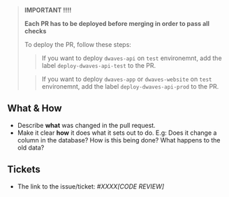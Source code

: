 > **IMPORTANT !!!!**
> 
>  **Each PR has to be deployed before merging in order to pass all checks**
> 
> To deploy the PR, follow these steps:
>
>>  If you want to deploy `dwaves-api` on `test` environemnt, add the label `deploy-dwaves-api-test` to the PR. 
>
>>  If you want to deploy `dwaves-app` or `dwaves-website` on `test` environemnt, add the label `deploy-dwaves-api-prod` to the PR.

## What & How
* Describe **what** was changed in the pull request.
* Make it clear **how** it does what it sets out to do. E.g: Does it change a column in the database? How is this being done? What happens to the old data?

## Tickets
* The link to the issue/ticket: _#XXXX[CODE REVIEW]_
